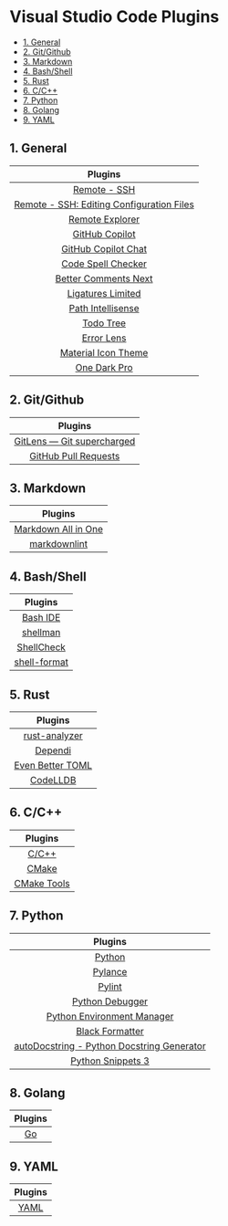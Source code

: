# Visual Studio Code Plugins

- [1. General](#1-general)
- [2. Git/Github](#2-gitgithub)
- [3. Markdown](#3-markdown)
- [4. Bash/Shell](#4-bashshell)
- [5. Rust](#5-rust)
- [6. C/C++](#6-cc)
- [7. Python](#7-python)
- [8. Golang](#8-golang)
- [9. YAML](#9-yaml)

## 1. General

|                                                              Plugins                                                              |
| :-------------------------------------------------------------------------------------------------------------------------------: |
|                  [Remote - SSH](https://marketplace.visualstudio.com/items?itemName=ms-vscode-remote.remote-ssh)                  |
| [Remote - SSH: Editing Configuration Files](https://marketplace.visualstudio.com/items?itemName=ms-vscode-remote.remote-ssh-edit) |
|                 [Remote Explorer](https://marketplace.visualstudio.com/items?itemName=ms-vscode.remote-explorer)                  |
|                       [GitHub Copilot](https://marketplace.visualstudio.com/items?itemName=GitHub.copilot)                        |
|                  [GitHub Copilot Chat](https://marketplace.visualstudio.com/items?itemName=GitHub.copilot-chat)                   |
|          [Code Spell Checker](https://marketplace.visualstudio.com/items?itemName=streetsidesoftware.code-spell-checker)          |
|            [Better Comments Next](https://marketplace.visualstudio.com/items?itemName=EdwinHuiSH.better-comments-next)            |
|               [Ligatures Limited](https://marketplace.visualstudio.com/items?itemName=kshetline.ligatures-limited)                |
|            [Path Intellisense](https://marketplace.visualstudio.com/items?itemName=christian-kohler.path-intellisense)            |
|                      [Todo Tree](https://marketplace.visualstudio.com/items?itemName=Gruntfuggly.todo-tree)                       |
|                      [Error Lens](https://marketplace.visualstudio.com/items?itemName=usernamehw.errorlens)                       |
|               [Material Icon Theme](https://marketplace.visualstudio.com/items?itemName=PKief.material-icon-theme)                |
|                  [One Dark Pro](https://marketplace.visualstudio.com/items?itemName=zhuangtongfa.Material-theme)                  |

## 2. Git/Github

|                                                    Plugins                                                    |
| :-----------------------------------------------------------------------------------------------------------: |
|       [GitLens — Git supercharged](https://marketplace.visualstudio.com/items?itemName=eamodio.gitlens)       |
| [GitHub Pull Requests](https://marketplace.visualstudio.com/items?itemName=GitHub.vscode-pull-request-github) |

## 3. Markdown

|                                                Plugins                                                |
| :---------------------------------------------------------------------------------------------------: |
| [Markdown All in One](https://marketplace.visualstudio.com/items?itemName=yzhang.markdown-all-in-one) |
|  [markdownlint](https://marketplace.visualstudio.com/items?itemName=DavidAnson.vscode-markdownlint)   |

## 4. Bash/Shell

|                                            Plugins                                            |
| :-------------------------------------------------------------------------------------------: |
| [Bash IDE](https://marketplace.visualstudio.com/items?itemName=mads-hartmann.bash-ide-vscode) |
|        [shellman](https://marketplace.visualstudio.com/items?itemName=Remisa.shellman)        |
|    [ShellCheck](https://marketplace.visualstudio.com/items?itemName=timonwong.shellcheck)     |
| [shell-format](https://marketplace.visualstudio.com/items?itemName=foxundermoon.shell-format) |

## 5. Rust

|                                             Plugins                                              |
| :----------------------------------------------------------------------------------------------: |
|   [rust-analyzer](https://marketplace.visualstudio.com/items?itemName=rust-lang.rust-analyzer)   |
|         [Dependi](https://marketplace.visualstudio.com/items?itemName=fill-labs.dependi)         |
| [Even Better TOML](https://marketplace.visualstudio.com/items?itemName=tamasfe.even-better-toml) |
|       [CodeLLDB](https://marketplace.visualstudio.com/items?itemName=vadimcn.vscode-lldb)        |

## 6. C/C++

|                                         Plugins                                          |
| :--------------------------------------------------------------------------------------: |
|     [C/C++](https://marketplace.visualstudio.com/items?itemName=ms-vscode.cpptools)      |
|         [CMake](https://marketplace.visualstudio.com/items?itemName=twxs.cmake)          |
| [CMake Tools](https://marketplace.visualstudio.com/items?itemName=ms-vscode.cmake-tools) |

## 7. Python

|                                                          Plugins                                                          |
| :-----------------------------------------------------------------------------------------------------------------------: |
|                      [Python](https://marketplace.visualstudio.com/items?itemName=ms-python.python)                       |
|                  [Pylance](https://marketplace.visualstudio.com/items?itemName=ms-python.vscode-pylance)                  |
|                      [Pylint](https://marketplace.visualstudio.com/items?itemName=ms-python.pylint)                       |
|                 [Python Debugger](https://marketplace.visualstudio.com/items?itemName=ms-python.debugpy)                  |
| [Python Environment Manager](https://marketplace.visualstudio.com/items?itemName=donjayamanne.python-environment-manager) |
|             [Black Formatter](https://marketplace.visualstudio.com/items?itemName=ms-python.black-formatter)              |
| [autoDocstring - Python Docstring Generator](https://marketplace.visualstudio.com/items?itemName=njpwerner.autodocstring) |
|             [Python Snippets 3](https://marketplace.visualstudio.com/items?itemName=EricSia.pythonsnippets3)              |

## 8. Golang

|                               Plugins                               |
| :-----------------------------------------------------------------: |
| [Go](https://marketplace.visualstudio.com/items?itemName=golang.Go) |

## 9. YAML

|                                    Plugins                                     |
| :----------------------------------------------------------------------------: |
| [YAML](https://marketplace.visualstudio.com/items?itemName=redhat.vscode-yaml) |

